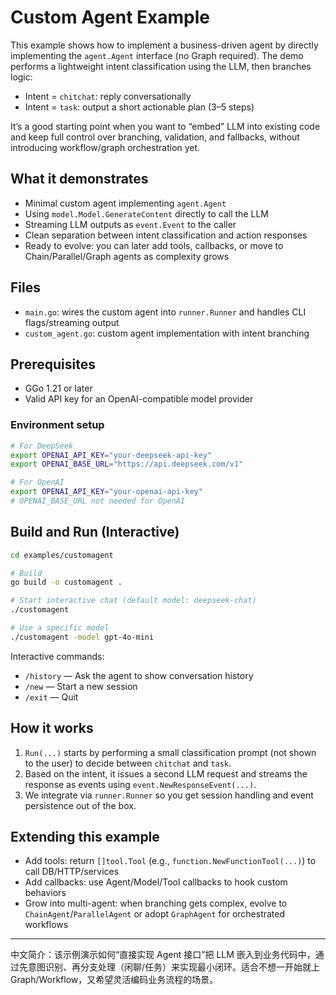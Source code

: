 # Custom Agent Example

This example shows how to implement a business-driven agent by directly implementing the `agent.Agent` interface (no Graph required). The demo performs a lightweight intent classification using the LLM, then branches logic:

- Intent = `chitchat`: reply conversationally
- Intent = `task`: output a short actionable plan (3–5 steps)

It’s a good starting point when you want to “embed” LLM into existing code and keep full control over branching, validation, and fallbacks, without introducing workflow/graph orchestration yet.

## What it demonstrates

- Minimal custom agent implementing `agent.Agent`
- Using `model.Model.GenerateContent` directly to call the LLM
- Streaming LLM outputs as `event.Event` to the caller
- Clean separation between intent classification and action responses
- Ready to evolve: you can later add tools, callbacks, or move to Chain/Parallel/Graph agents as complexity grows

## Files

- `main.go`: wires the custom agent into `runner.Runner` and handles CLI flags/streaming output
- `custom_agent.go`: custom agent implementation with intent branching

## Prerequisites

- GGo 1.21 or later
- Valid API key for an OpenAI-compatible model provider

### Environment setup

```bash
# For DeepSeek
export OPENAI_API_KEY="your-deepseek-api-key"
export OPENAI_BASE_URL="https://api.deepseek.com/v1"

# For OpenAI
export OPENAI_API_KEY="your-openai-api-key"
# OPENAI_BASE_URL not needed for OpenAI
```

## Build and Run (Interactive)

```bash
cd examples/customagent

# Build
go build -o customagent .

# Start interactive chat (default model: deepseek-chat)
./customagent

# Use a specific model
./customagent -model gpt-4o-mini
```

Interactive commands:

- `/history` — Ask the agent to show conversation history
- `/new` — Start a new session
- `/exit` — Quit

## How it works

1) `Run(...)` starts by performing a small classification prompt (not shown to the user) to decide between `chitchat` and `task`.
2) Based on the intent, it issues a second LLM request and streams the response as events using `event.NewResponseEvent(...)`.
3) We integrate via `runner.Runner` so you get session handling and event persistence out of the box.

## Extending this example

- Add tools: return `[]tool.Tool` (e.g., `function.NewFunctionTool(...)`) to call DB/HTTP/services
- Add callbacks: use Agent/Model/Tool callbacks to hook custom behaviors
- Grow into multi-agent: when branching gets complex, evolve to `ChainAgent`/`ParallelAgent` or adopt `GraphAgent` for orchestrated workflows

---

中文简介：该示例演示如何“直接实现 Agent 接口”把 LLM 嵌入到业务代码中，通过先意图识别、再分支处理（闲聊/任务）来实现最小闭环。适合不想一开始就上 Graph/Workflow，又希望灵活编码业务流程的场景。
